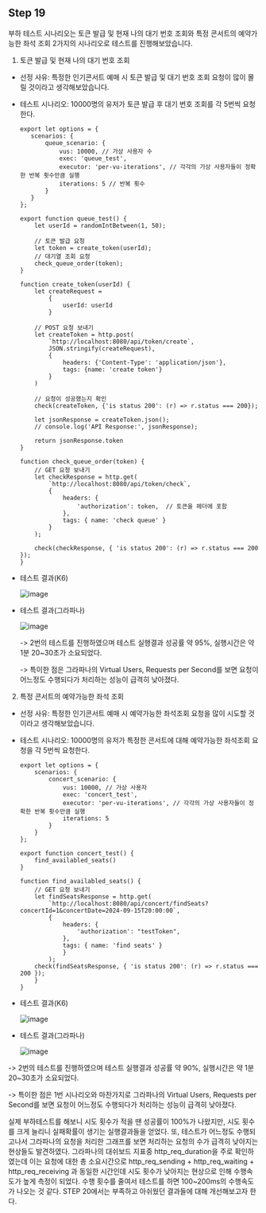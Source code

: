 ## Step 19
부하 테스트 시나리오는 토큰 발급 및 현재 나의 대기 번호 조회와 특정 콘서트의 예약가능한 좌석 조회 2가지의 시나리오로 테스트를 진행해보았습니다.

1. 토큰 발급 및 현재 나의 대기 번호 조회
 - 선정 사유: 특정한 인기콘서트 예매 시 토큰 발급 및 대기 번호 조회 요청이 많이 몰릴 것이라고 생각해보았습니다.
 - 테스트 시나리오: 10000명의 유저가 토큰 발급 후 대기 번호 조회를 각 5번씩 요청한다.
   ```
   export let options = {
      scenarios: {
          queue_scenario: {
              vus: 10000, // 가상 사용자 수
              exec: 'queue_test',
              executor: 'per-vu-iterations', // 각각의 가상 사용자들이 정확한 반복 횟수만큼 실행
              iterations: 5 // 반복 횟수
          }
      }
   };

   export function queue_test() {    
       let userId = randomIntBetween(1, 50);
   
       // 토큰 발급 요청
       let token = create_token(userId);
       // 대기열 조회 요청
       check_queue_order(token);
   }
   
   function create_token(userId) {
       let createRequest =
           {
               userId: userId
           }
   
       // POST 요청 보내기
       let createToken = http.post(
           `http://localhost:8080/api/token/create`,
           JSON.stringify(createRequest),
           {   
               headers: {'Content-Type': 'application/json'},
               tags: {name: 'create token'}
           }
       )
   
       // 요청이 성공했는지 확인
       check(createToken, {'is status 200': (r) => r.status === 200});
   
       let jsonResponse = createToken.json();
       // console.log('API Response:', jsonResponse);
   
       return jsonResponse.token
   }
   
   function check_queue_order(token) {
       // GET 요청 보내기
       let checkResponse = http.get(
           `http://localhost:8080/api/token/check`,
           {
               headers: {
                   'authorization': token,  // 토큰을 헤더에 포함
               },
               tags: { name: 'check queue' }
           }
       );
   
       check(checkResponse, { 'is status 200': (r) => r.status === 200 });
   }
   ```
 - 테스트 결과(K6)
  
   ![image](https://github.com/user-attachments/assets/1846f52a-53ae-483a-b070-6d7732042321)

 - 테스트 결과(그라파나)
   
   ![image](https://github.com/user-attachments/assets/d822fdaf-b9a6-46a0-b67c-dca077233313)

   -> 2번의 테스트를 진행하였으며 테스트 실행결과 성공률 약 95%, 실행시간은 약 1분 20~30초가 소요되었다.
   
   -> 특이한 점은 그라파나의 Virtual Users, Requests per Second를 보면 요청이 어느정도 수행되다가 처리하는 성능이 급격히 낮아졌다.

 
 2. 특정 콘서트의 예약가능한 좌석 조회 
  - 선정 사유: 특정한 인기콘서트 예매 시 예약가능한 좌석조회 요청을 많이 시도할 것이라고 생각해보았습니다.
  - 테스트 시나리오: 10000명의 유저가 특정한 콘서트에 대해 예약가능한 좌석조회 요청을 각 5번씩 요청한다.
    ```
    export let options = {
        scenarios: {
            concert_scenario: {
                vus: 10000, // 가상 사용자
                exec: 'concert_test',
                executor: 'per-vu-iterations', // 각각의 가상 사용자들이 정확한 반복 횟수만큼 실행
                iterations: 5
            }
        }
    };
    
    export function concert_test() {   
        find_availabled_seats()
    }
    
    function find_availabled_seats() {
        // GET 요청 보내기
        let findSeatsResponse = http.get(
            `http://localhost:8080/api/concert/findSeats?concertId=1&concertDate=2024-09-15T20:00:00`,
            {
                headers: {
                    'authorization': "testToken",
                },
                tags: { name: 'find seats' }
                }
            );
        check(findSeatsResponse, { 'is status 200': (r) => r.status === 200 });
        }
    }
    ```
  - 테스트 결과(K6)
   
    ![image](https://github.com/user-attachments/assets/6decdbb9-fbd4-4eb3-b0f2-4befc1fa5102)

  - 테스트 결과(그라파나)

    ![image](https://github.com/user-attachments/assets/fc83e7ef-ef1a-40f0-88ee-58d640056c0e)
  
   -> 2번의 테스트를 진행하였으며 테스트 실행결과 성공률 약 90%, 실행시간은 약 1분 20~30초가 소요되었다.
   
   -> 특이한 점은 1번 시나리오와 마찬가지로 그라파나의 Virtual Users, Requests per Second를 보면 요청이 어느정도 수행되다가 처리하는 성능이 급격히 낮아졌다.

실제 부하테스트를 해보니 시도 횟수가 적을 땐 성공률이 100%가 나왔지만, 시도 횟수를 크게 늘리니 실패확률이 생기는 실행결과들을 얻었다.
또, 테스트가 어느정도 수행되고나서 그라파나의 요청을 처리한 그래프를 보면 처리하는 요청의 수가 급격히 낮아지는 현상들도 발견하였다.
그라파나의 대쉬보드 지표중 http_req_duration을 주로 확인하였는데 이는 요청에 대한 총 소요시간으로 http_req_sending + http_req_waiting + http_req_receiving 과 동일한 시간인데 시도 횟수가 낮아지는 현상으로 인해 수행속도가 높게 측정이 되었다. 수행 횟수를 줄여서 테스트를 하면 100~200ms의 수행속도가 나오는 것 같다. 
STEP 20에서는 부족하고 아쉬웠던 결과들에 대해 개선해보고자 한다.

   



